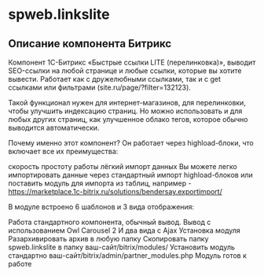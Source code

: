 # spweb.linkslite
<h2>Описание компонента Битрикс</h2>
Компонент 1С-Битрикс «Быстрые ссылки LITE (перелинковка)», выводит SEO-ссылки на любой странице и любые ссылки, которые вы хотите вывести. Работает как с дружелюбными ссылками, так и с get ссылками или фильтрами (site.ru/page/?filter=132123).

Такой функционал нужен для интернет-магазинов, для перелинковки, чтобы улучшить индексацию страниц. Но можно использовать и для любых других страниц, как улучшенное облако тегов, которое обычно выводится автоматически.

Почему именно этот компонент?
Он работает через highload-блоки, что включает все их преимущества:

скорость
простоту работы
лёгкий импорт данных
Вы можете легко импортировать данные через стандартный импорт highload-блоков или поставить модуль для импорта из таблиц, например - https://marketplace.1c-bitrix.ru/solutions/bendersay.exportimport/

В модуле встроено 6 шаблонов и 3 вида отображения:

Работа стандартного компонента, обычный вывод.
Вывод с использованием Owl Carousel 2
И два вида с Ajax
Установка модуля
Разархивировать архив в любую папку
Скопировать папку spweb.linkslite в папку ваш-сайт/bitrix/modules/
Установить модуль стандартно ваш-сайт/bitrix/admin/partner_modules.php
Модуль готов к работе
